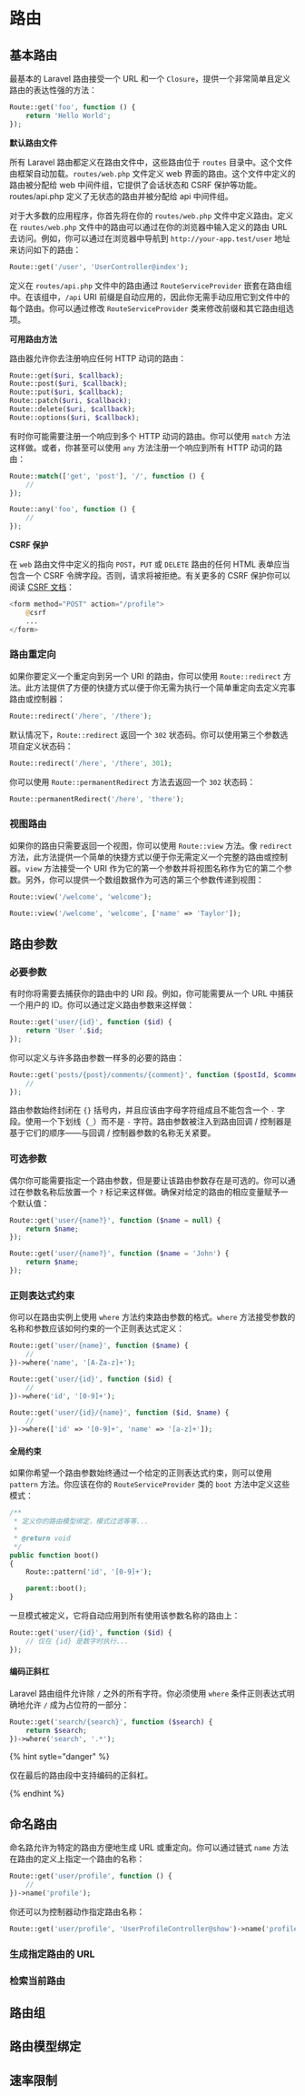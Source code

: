 # 路由

## 基本路由

最基本的 Laravel 路由接受一个 URL 和一个 `Closure`，提供一个非常简单且定义路由的表达性强的方法：

```php
Route::get('foo', function () {
    return 'Hello World';
});
```

**默认路由文件**

所有 Laravel 路由都定义在路由文件中，这些路由位于 `routes` 目录中。这个文件由框架自动加载。`routes/web.php` 文件定义 web 界面的路由。这个文件中定义的路由被分配给 web 中间件组，它提供了会话状态和 CSRF 保护等功能。routes/api.php 定义了无状态的路由并被分配给 api 中间件组。

对于大多数的应用程序，你首先将在你的 `routes/web.php` 文件中定义路由。定义在 `routes/web.php` 文件中的路由可以通过在你的浏览器中输入定义的路由 URL 去访问。例如，你可以通过在浏览器中导航到 `http://your-app.test/user` 地址来访问如下的路由：

```php
Route::get('/user', 'UserController@index');
```

定义在 `routes/api.php` 文件中的路由通过 `RouteServiceProvider` 嵌套在路由组中。在该组中，`/api` URI 前缀是自动应用的，因此你无需手动应用它到文件中的每个路由。你可以通过修改 `RouteServiceProvider` 类来修改前缀和其它路由组选项。

**可用路由方法**

路由器允许你去注册响应任何 HTTP 动词的路由：

```php
Route::get($uri, $callback);
Route::post($uri, $callback);
Route::put($uri, $callback);
Route::patch($uri, $callback);
Route::delete($uri, $callback);
Route::options($uri, $callback);
```

有时你可能需要注册一个响应到多个 HTTP 动词的路由。你可以使用 `match` 方法这样做。或者，你甚至可以使用 `any` 方法注册一个响应到所有 HTTP 动词的路由：

```php
Route::match(['get', 'post'], '/', function () {
    //
});

Route::any('foo', function () {
    //
});
```

**CSRF 保护**

在 `web` 路由文件中定义的指向 `POST`，`PUT` 或 `DELETE` 路由的任何 HTML 表单应当包含一个 CSRF 令牌字段。否则，请求将被拒绝。有关更多的 CSRF 保护你可以阅读 [CSRF 文档](https://laravel.com/docs/5.8/csrf)：

```php
<form method="POST" action="/profile">
    @csrf
    ...
</form>
```

### 路由重定向

如果你要定义一个重定向到另一个 URI 的路由，你可以使用 `Route::redirect` 方法。此方法提供了方便的快捷方式以便于你无需为执行一个简单重定向去定义完事路由或控制器：

```php
Route::redirect('/here', '/there');
```

默认情况下，`Route::redirect` 返回一个 `302` 状态码。你可以使用第三个参数选项自定义状态码：

```php
Route::redirect('/here', '/there', 301);
```

你可以使用 `Route::permanentRedirect` 方法去返回一个 `302` 状态码：

```php
Route::permanentRedirect('/here', 'there');
```

### 视图路由

如果你的路由只需要返回一个视图，你可以使用 `Route::view` 方法。像 `redirect` 方法，此方法提供一个简单的快捷方式以便于你无需定义一个完整的路由或控制器。`view` 方法接受一个 URI 作为它的第一个参数并将视图名称作为它的第二个参数。另外，你可以提供一个数组数据作为可选的第三个参数传递到视图：

```php
Route::view('/welcome', 'welcome');

Route::view('/welcome', 'welcome', ['name' => 'Taylor']);
```

## 路由参数

### 必要参数

有时你将需要去捕获你的路由中的 URI 段。例如，你可能需要从一个 URL 中捕获一个用户的 ID。你可以通过定义路由参数来这样做：

```php
Route::get('user/{id}', function ($id) {
    return 'User '.$id;
});
```

你可以定义与许多路由参数一样多的必要的路由：

```php
Route::get('posts/{post}/comments/{comment}', function ($postId, $commentId) {
    //
});
```

路由参数始终封闭在 `{}` 括号内，并且应该由字母字符组成且不能包含一个 `-` 字段。使用一个下划线（`_`）而不是 `-` 字符。路由参数被注入到路由回调 / 控制器是基于它们的顺序——与回调 / 控制器参数的名称无关紧要。

### 可选参数

偶尔你可能需要指定一个路由参数，但是要让该路由参数存在是可选的。你可以通过在参数名称后放置一个 `?` 标记来这样做。确保对给定的路由的相应变量赋予一个默认值：

```php
Route::get('user/{name?}', function ($name = null) {
    return $name;
});

Route::get('user/{name?}', function ($name = 'John') {
    return $name;
});
```

### 正则表达式约束

你可以在路由实例上使用 `where` 方法约束路由参数的格式。`where` 方法接受参数的名称和参数应该如何约束的一个正则表达式定义：

```php
Route::get('user/{name}', function ($name) {
    //
})->where('name', '[A-Za-z]+');

Route::get('user/{id}', function ($id) {
    //
})->where('id', '[0-9]+');

Route::get('user/{id}/{name}', function ($id, $name) {
    //
})->where(['id' => '[0-9]+', 'name' => '[a-z]+']);
```

#### 全局约束

如果你希望一个路由参数始终通过一个给定的正则表达式约束，则可以使用 `pattern` 方法。你应该在你的 `RouteServiceProvider` 类的 `boot` 方法中定义这些模式：

```php
/**
 * 定义你的路由模型绑定，模式过滤等等...
 *
 * @return void
 */
public function boot()
{
    Route::pattern('id', '[0-9]+');

    parent::boot();
}
```

一旦模式被定义，它将自动应用到所有使用该参数名称的路由上：

```php
Route::get('user/{id}', function ($id) {
    // 仅在 {id} 是数字时执行...
});
```

#### 编码正斜杠

Laravel 路由组件允许除 `/` 之外的所有字符。你必须使用 `where` 条件正则表达式明确地允许 `/` 成为占位符的一部分：

```php
Route::get('search/{search}', function ($search) {
    return $search;
})->where('search', '.*');
```

{% hint sytle="danger" %}

仅在最后的路由段中支持编码的正斜杠。

{% endhint %}

## 命名路由

命名路允许为特定的路由方便地生成 URL 或重定向。你可以通过链式 `name` 方法在路由的定义上指定一个路由的名称：

```php
Route::get('user/profile', function () {
    //
})->name('profile');
```

你还可以为控制器动作指定路由名称：

```php
Route::get('user/profile', 'UserProfileController@show')->name('profile');
```

### 生成指定路由的 URL

### 检索当前路由

## 路由组

## 路由模型绑定

## 速率限制
